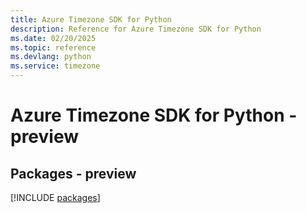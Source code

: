 ```yaml
---
title: Azure Timezone SDK for Python
description: Reference for Azure Timezone SDK for Python
ms.date: 02/20/2025
ms.topic: reference
ms.devlang: python
ms.service: timezone
---
```

# Azure Timezone SDK for Python - preview
## Packages - preview
[!INCLUDE [packages](timezone-index.md)]